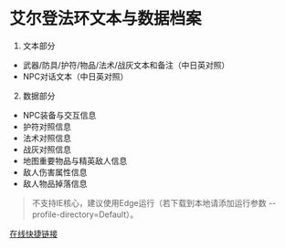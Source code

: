 # 艾尔登法环文本与数据档案

1. 文本部分
* 武器/防具/护符/物品/法术/战灰文本和备注（中日英对照）
* NPC对话文本（中日英对照）

2. 数据部分
* NPC装备与交互信息
* 护符对照信息
* 法术对照信息
* 战灰对照信息
* 地图重要物品与精英敌人信息
* 敌人伤害属性信息
* 敌人物品掉落信息

>不支持IE核心，建议使用Edge运行（若下载到本地请添加运行参数 --profile-directory=Default）。

[在线快捷链接](https://fengmowei.github.io/Elden-Ring-Document/)
